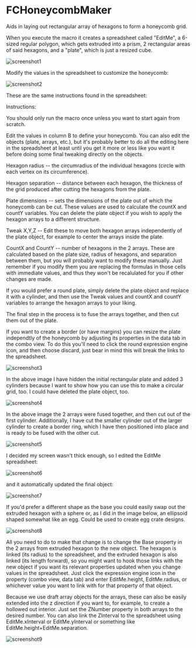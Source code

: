 # FCHoneycombMaker
Aids in laying out rectangular array of hexagons to form a honeycomb grid.

When you execute the macro it creates a spreadsheet called "EditMe", a 6-sized regular polygon, which gets extruded into a prism, 2 rectangular areas of said hexagons, and a "plate", which is just a resized cube.

<img src="honeycombmaker-screenshot1.png" alt="screenshot1">

Modify the values in the spreadsheet to customize the honeycomb:

<img src="honeycombmaker-screenshot2.png" alt="screenshot2">

These are the same instructions found in the spreadsheet:

Instructions:

You should only run the macro once unless you want to start again from scratch.

Edit the values in column B to define your honeycomb.  You can also edit the objects (plate, arrays, etc.), but it's 
probably better to do all the editing here in the spreadsheet at least until you get it more or less like you want it before
doing some final tweaking directly on the objects.

Hexagon radius -- the circumradius of the individual hexagons (circle with each vertex on its circumference).

Hexagon separation -- distance between each hexagon, the thickness of the grid produced after cutting the hexagons from the plate.

Plate dimensions -- sets the dimensions of the plate out of which the honeycomb can be cut.  These values are used to calculate
the countX and countY variables.  You can delete the plate object if you wish to apply the hexagon arrays to a different structure.

Tweak X,Y,Z -- Edit these to move both hexagon arrays independently of the plate object, for example to center the arrays inside 
the plate.

CountX and CountY -- number of hexagons in the 2 arrays.  These are calculated based on the plate size, radius of hexagons, and 
separation between them, but you will probably want to modify these manually.  Just remember if you modify them you are replacing 
the formulas in those cells with immediate values, and thus they won't be recalulated for you if other changes are made.

If you would prefer a round plate, simply delete the plate object and replace it with a cylinder, and then use the Tweak values 
and countX and countY variables to arrange the hexagon arrays to your liking.

The final step in the process is to fuse the arrays together, and then cut them out of the plate.

If you want to create a border (or have margins) you can resize the plate independtly of the honeycomb by adjusting its properties 
in the data tab in the combo view.  To do this you'll need to click the round expression engine icon, and then choose discard, just 
bear in mind this will break the links to the spreadsheet.

<img src="honeycombmaker-screenshot3.png" alt="screenshot3">

In the above image I have hidden the initial rectangular plate and added 3 cylinders because I want to show how you can use this to make a circular grid, too.  I could have deleted the plate object, too.

<img src="honeycombmaker-screenshot4.png" alt="screenshot4">

In the above image the 2 arrays were fused together, and then cut out of the first cylinder.  Additionally, I have cut the smaller cylinder out of the larger cylinder to create a border ring, which I have then positioned into place and is ready to be fused with the other cut.

<img src="honeycombmaker-screenshot5.png" alt="screenshot5">

I decided my screen wasn't thick enough, so I edited the EditMe spreadsheet:

<img src="honeycombmaker-screenshot6.png" alt="screenshot6">

and it automatically updated the final object:

<img src="honeycombmaker-screenshot7.png" alt="screenshot7">

If you'd prefer a different shape as the base you could easily swap out the extruded hexagon with a sphere or, as I did in the image below, an ellipsoid shaped somewhat like an egg.  Could be used to create egg crate designs.

<img src="honeycombmaker-screenshot8.png" alt="screenshot8">

All you need to do to make that change is to change the Base property in the 2 arrays from extruded hexagon to the new object.  The hexagon is linked (its radius) to the spreadsheet, and the extruded hexagon is also linked (its length forward), so you might want to hook those links with the new object if you want its relevant properties updated when you change values in the spreadsheet.  Just click the expression engine icon in the property (combo view, data tab) and enter EditMe.height, EditMe.radius, or whichever value you want to link with for that property of that object.

Because we use draft array objects for the arrays, these can also be easily extended into the z direction if you want to, for example, to create a hollowed out interior.  Just set the ZNumber property in both arrays to the desired number.  You can also link the ZInterval to the spreadsheet using EditMe.xInterval or EditMe.yInterval or something like EditMe.height+EditMe.separation.

<img src="honeycombmaker-screenshot9.png" alt="screenshot9">
